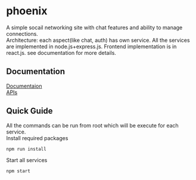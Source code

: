 # phoenix
A simple socail networking site with chat features and ability to manage connections.  
Architecture: each aspect(like chat, auth) has own service. All the services are implemented in node.js+express.js. Frontend implementation is in react.js. see documentation for more details.

## Documentation
[Documentaion](https://manu156.github.io/phoenix/)  
[APIs](https://manu156.github.io/phoenix/apis)

## Quick Guide
All the commands can be run from root which will be execute for each service.  
Install required packages
```bash
npm run install
```
Start all services
```bash
npm start
```
